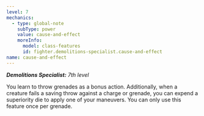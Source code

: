 ```yaml
---
level: 7
mechanics:
  - type: global-note
    subType: power
    value: cause-and-effect
    moreInfo:
      model: class-features
      id: fighter.demolitions-specialist.cause-and-effect
name: cause-and-effect
---
```

_**Demolitions Specialist:** 7th level_
You learn to throw grenades as a bonus action. Additionally, when a creature fails a saving throw against a charge or grenade, you can expend a superiority die to apply one of your maneuvers. You can only use this feature once per grenade.